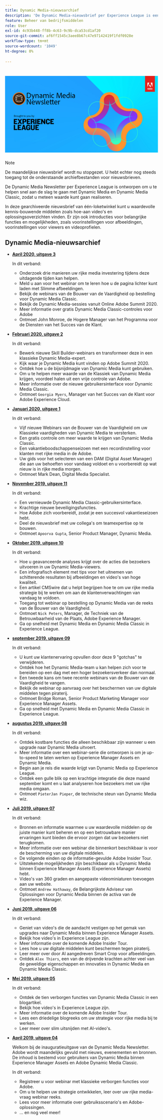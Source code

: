 ```yaml
---
title: Dynamic Media-nieuwsarchief
description: 'De Dynamic Media-nieuwsbrief per Experience League is een maandelijkse nieuwsbrief. Het is ontworpen om u te helpen snel aan de slag te gaan met Dynamic Media en Dynamic Media Classic, zodat u meteen waarde kunt behalen. De waardevolle kennis-bouwende middelen zijn beschikbaar in deze one-stop shop nieuwsbrief. Er zijn bijvoorbeeld Hoe kan ik-video''s en overzichten van oplossingen. Lees meer over enkele belangrijke functies en mogelijkheden, zoals voorinstellingen voor afbeeldingen, voorinstellingen voor viewers, videoprofielen en meer. '
feature: Beheer van bedrijfsmiddelen
role: User
exl-id: 4c93b448-ff8b-4c63-9c9b-dca53cd1af20
source-git-commit: af6ff1545c3aee8b67c47e97142419f1fdf0928e
workflow-type: tm+mt
source-wordcount: '1049'
ht-degree: 0%

---
```


# ![Dynamic Media Newsletter-logo](/help/assets/dynamic-media/assets/dynamic-media-newsletter-logo.png)

>[!NOTE]
>
>De maandelijkse nieuwsbrief wordt nu stopgezet. U hebt echter nog steeds toegang tot de onderstaande archiefbestanden voor nieuwsbrieven.

De Dynamic Media Newsletter per Experience League is ontworpen om u te helpen snel aan de slag te gaan met Dynamic Media en Dynamic Media Classic, zodat u meteen waarde kunt gaan realiseren.

In deze gearchiveerde nieuwsbrief van één-loketwinkel kunt u waardevolle kennis-bouwende middelen zoals hoe-aan video&#39;s en oplossingsoverzichten vinden. Er zijn ook introducties voor belangrijke functies en mogelijkheden, zoals voorinstellingen voor afbeeldingen, voorinstellingen voor viewers en videoprofielen.

<!-- ## Get inspired. Stay informed.

[Sign up](https://www.adobe.com/subscription/dynamic-media-newsletter.html) to receive the Dynamic Media Newsletter on a monthly basis in your inbox. -->

## Dynamic Media-nieuwsarchief

<!-- * **[May 2020, Issue 4](https://expleague.azureedge.net/assets/aem/Experience-Insider-vol.31.html)**

    In this issue:

    * What business continuity means in uncertain times.
    * Key takeaways from the first all-digital Adobe Summit.
    * Must-watch Experience Manager breakout sessions.
    * Summit customer spotlight: Under Armour.
    * Never miss an Experience Insider webinar.
    * Public sector spotlight: The urgent need for digital enrollment.
    * Look what’s new in Experience Manager Innovation.
    * Build your Experience Manager skills *live* with the Adobe pros.
    * Connect with the Adobe Experience Manager Community.
    * Fast-track your Adobe expertise with Adobe Experience League. -->

* **[April 2020, uitgave 3](https://expleague.azureedge.net/assets/dynamic-media/Dynamic_Media_Newsletter_04_2020_April.html)**

   In dit verband:

   * Onderzoek drie manieren uw rijke media investering tijdens deze uitdagende tijden kan helpen.
   * Meld u aan voor het webinar om te leren hoe u de pagina lichter kunt laden met Slimme afbeeldingen.
   * Bekijk de webinars van de Bouwer van de Vaardigheid op bestelling voor Dynamic Media Classic.
   * Bekijk de Dynamic Media-sessies vanuit Online Adobe Summit 2020.
   * Meer informatie over gratis Dynamic Media Classic-controles voor Adobe
   * Ontmoet John Monroe, de Hogere Manager van het Programma voor de Diensten van het Succes van de Klant.

* **[Februari 2020, uitgave 2](https://experienceleague.adobe.com/tools/dynamic-media-demo/newsletter/Dynamic_Media_Newsletter_02_2020_Feb.html)**

   In dit verband:

   * Bewerk nieuwe Skill Builder-webinars en transformeer deze in een klassieke Dynamic Media-expert.
   * Kijk waar je Dynamic Media kunt vinden op Adobe Summit 2020.
   * Ontdek hoe u de bijsnijdmagie van Dynamic Media kunt gebruiken.
   * Om u te helpen meer waarde van de Klassiek van Dynamic Media krijgen, voordeel halen uit een vrije controle van Adobe.
   * Meer informatie over de nieuwe gebruikersinterface voor Dynamic Media Classic.
   * Ontmoet `Georgia Myers`, Manager van het Succes van de Klant voor Adobe Experience Cloud.

* **[Januari 2020, uitgave 1](https://expleague.azureedge.net/assets/dynamic-media/Dynamic_Media_Newsletter_01_2020_Jan.html)**

   In dit verband:

   * Vijf nieuwe Webinars van de Bouwer van de Vaardigheid om uw Klassieke vaardigheden van Dynamic Media te versterken.
   * Een gratis controle om meer waarde te krijgen van Dynamic Media Classic.
   * Een vakantieboodschappenseizoen met een recordinstelling voor klanten met rijke media in de Adobe.
   * Uw gids voor het selecteren van een DAM (Digital Asset Manager) die aan uw behoeften voor vandaag voldoet en u voorbereidt op wat nieuw is in rijke media morgen.
   * Ontmoet Mark Dean, Digital Media Specialist.

* **[November 2019, uitgave 11](https://expleague.azureedge.net/assets/dynamic-media/Dynamic_Media_Newsletter_11_2019_Nov.html)**

   In dit verband:

   * Een vernieuwde Dynamic Media Classic-gebruikersinterface.
   * Krachtige nieuwe beveiligingsfuncties.
   * Hoe Adobe zich voorbereidt, zodat je een succesvol vakantieseizoen hebt.
   * Deel de nieuwsbrief met uw collega&#39;s om teamexpertise op te bouwen.
   * Ontmoet `Apoorva Gupta`, Senior Product Manager, Dynamic Media.

* **[Oktober 2019, uitgave 10](https://expleague.azureedge.net/assets/dynamic-media/Dynamic_Media_Newsletter_10_2019_Oct.html)**

   In dit verband:

   * Hoe u geavanceerde analyses krijgt over de acties die bezoekers uitvoeren in uw Dynamic Media-viewers.
   * Een infografisch element met tips voor het uitnemen van schitterende resultaten bij afbeeldingen en video&#39;s van hoge kwaliteit.
   * Een artikel CMSwire dat u helpt begrijpen hoe te om uw rijke media strategie bij te werken om aan de klantenverwachtingen van vandaag te voldoen.
   * Toegang tot webinar op bestelling op Dynamic Media van de reeks van de Bouwer van de Vaardigheid.
   * Ontmoet `Nick Peters`, Manager, de Techniek van de Betrouwbaarheid van de Plaats, Adobe Experience Manager.
   * Ga op snelheid met Dynamic Media en Dynamic Media Classic in Experience League.

* **[september 2019, uitgave 09](https://expleague.azureedge.net/assets/dynamic-media/Dynamic_Media_Newsletter_09_2019_Sept.html)**

   In dit verband:

   * U kunt uw klantenervaring opvullen door deze 9 &quot;gotchas&quot; te verwijderen.
   * Ontdek hoe het Dynamic Media-team u kan helpen zich voor te bereiden op een dag met een hoger bezoekersverkeer dan normaal.
   * Een tweede kans om twee recente webinars van de Bouwer van de Vaardigheid te vangen.
   * Bekijk de webinar op aanvraag over het beschermen van uw digitale middelen tegen piraterij.
   * Ontmoet Bridge Roman, Senior Product Marketing Manager voor Experience Manager Assets.
   * Ga op snelheid met Dynamic Media en Dynamic Media Classic in Experience League.

* **[augustus 2019, uitgave 08](https://expleague.azureedge.net/assets/dynamic-media/Dynamic_Media_Newsletter_08_2019_Aug.html)**

   In dit verband:

   * Ontdek kostbare functies die alleen beschikbaar zijn wanneer u een upgrade naar Dynamic Media uitvoert.
   * Meer informatie over een webinar-serie die ontworpen is om je up-to-speed te laten werken op Experience Manager Assets en Dynamic Media.
   * Begin aan je reis die waarde krijgt van Dynamic Media op Experience League.
   * Ontdek een gulle blik op een krachtige integratie die deze maand september komt en u laat analyseren hoe bezoekers met uw rijke media omgaan.
   * Ontmoet `PieterJan Pieper`, de technische steun van Dynamic Media wiz.

* **[Juli 2019, uitgave 07](https://expleague.azureedge.net/assets/dynamic-media/Dynamic_Media_Newsletter_07_2019_July.html)**

   In dit verband:

   * Bronnen en informatie waarmee u uw waardevolle middelen op de juiste manier kunt beheren en op een betrouwbare manier ervaringen kunt bieden die ervoor zorgen dat uw bezoekers niet terugkomen.
   * Meer informatie over een webinar die binnenkort beschikbaar is voor de bescherming van uw digitale middelen.
   * De volgende einden op de informatie-gevulde Adobe Insider Tour.
   * Uitstekende mogelijkheden zijn beschikbaar als u Dynamic Media binnen Experience Manager Assets (Experience Manager Assets) hebt.
   * Video&#39;s van 360 graden en aangepaste videominiaturen toevoegen aan uw website.
   * Ontmoet `Andrew Hathaway`, de Belangrijkste Adviseur van Oplossingen voor Dynamic Media binnen de activa van de Experience Manager.

* **[Juni 2019, uitgave 06](https://expleague.azureedge.net/assets/dynamic-media/Dynamic_Media_Newsletter_06_2019_June.html)**

   In dit verband:

   * Geniet van video&#39;s die de aandacht vestigen op het gemak van upgrades naar Dynamic Media binnen Experience Manager Assets.
   * Bekijk hoe video&#39;s in Experience League zijn.
   * Meer informatie over de komende Adobe Insider Tour.
   * Lees hoe u uw digitale middelen kunt beschermen tegen piraterij.
   * Leer meer over door AI aangedreven Smart Crop voor afbeeldingen.
   * Ontdek `Alex Thiers`, een van de drijvende krachten achter veel van de geweldige eigenschappen en innovaties in Dynamic Media en Dynamic Media Classic.

* **[Mei 2019, uitgave 05](https://expleague.azureedge.net/assets/dynamic-media/Dynamic_Media_Newsletter_05_2019_May.html)**

   In dit verband:

   * Ontdek de tien verborgen functies van Dynamic Media Classic in een blogartikel.
   * Bekijk hoe video&#39;s in Experience League zijn.
   * Meer informatie over de komende Adobe Insider Tour.
   * Lees een driedelige blogreeks om uw strategie voor rijke media bij te werken.
   * Leer meer over slim uitsnijden met AI-video&#39;s.

* **[April 2019, uitgave 04](https://expleague.azureedge.net/assets/dynamic-media/Dynamic_Media_Newsletter_04_2019_April.html)**

   Welkom bij de inauguratieuitgave van de Dynamic Media Newsletter. Adobe wordt maandelijks gevuld met nieuws, evenementen en bronnen. De inhoud is bestemd voor gebruikers van Dynamic Media binnen Experience Manager Assets en Adobe Dynamic Media Classic.

   In dit verband:

   * Registreer u voor webinar met klassieke verborgen functies voor Adobe.
   * Om u te helpen uw strategie ontwikkelen, leer over uw rijke media-vraag webinar reeks.
   * Lees voor meer informatie over gebruiksscenario&#39;s en Adobe-oplossingen.
   * ... en nog veel meer!
